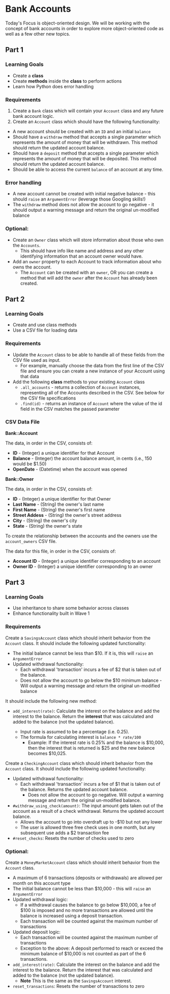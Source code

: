 # Bank Accounts

Today's Focus is object-oriented design. We will be working with the concept of bank accounts in order to explore more object-oriented code as well as a few other new topics.

## Part 1

### Learning Goals
- Create a **class** 
- Create **methods** inside the **class** to perform actions
- Learn how Python does error handling

### Requirements

1. Create a `Bank` class which will contain your `Account` class and any future bank account logic.
2. Create an `Account` class which should have the following functionality:
  - A new account should be created with an `ID` and an initial `balance`
  - Should have a `withdraw` method that accepts a single parameter which represents the amount of money that will be withdrawn. This method should return the updated account balance.
  - Should have a `deposit` method that accepts a single parameter which represents the amount of money that will be deposited. This method should return the updated account balance.
  - Should be able to access the current `balance` of an account at any time.

### Error handling

- A new account cannot be created with initial negative balance - this should `raise` an `ArgumentError` (leverage those Googling skills!)
- The `withdraw` method does not allow the account to go negative - it should output a warning message and return the original un-modified balance

### Optional:
- Create an `Owner` class which will store information about those who own the `Accounts`.
  - This should have info like name and address and any other identifying information that an account owner would have.
- Add an `owner` property to each Account to track information about who owns the account.
  - The `Account` can be created with an `owner`, OR you can create a method that will add the `owner` after the `Account` has already been created.


## Part 2

### Learning Goals
- Create and use class methods
- Use a CSV file for loading data

### Requirements
- Update the `Account` class to be able to handle all of these fields from the CSV file used as input.
  - For example, manually choose the data from the first line of the CSV file and ensure you can create a new instance of your Account using that data
- Add the following **class** methods to your existing `Account` class
  - `.all_accounts` - returns a collection of `Account` instances, representing all of the Accounts described in the CSV. See below for the CSV file specifications
  - `.find(id)` - returns an instance of `Account` where the value of the id field in the CSV matches the passed parameter


### CSV Data File

**Bank::Account**

The data, in order in the CSV, consists of:
- **ID** - (Integer) a unique identifier for that Account
- **Balance** - (Integer) the account balance amount, in cents (i.e., 150 would be $1.50)
- **OpenDate** - (Datetime) when the account was opened

**Bank::Owner**

The data, in order in the CSV, consists of:
  - **ID** - (Integer) a unique identifier for that Owner
  - **Last Name** - (String) the owner's last name
  - **First Name** - (String) the owner's first name
  - **Street Addess** - (String) the owner's street address
  - **City** - (String) the owner's city
  - **State** - (String) the owner's state

To create the relationship between the accounts and the owners use the `account_owners` CSV file.

The data for this file, in order in the CSV, consists of:
  - **Account ID** - (Integer) a unique identifier corresponding to an account
  - **Owner ID** - (Integer) a unique identifier corresponding to an owner

## Part 3
### Learning Goals
- Use inheritance to share some behavior across classes
- Enhance functionality built in Wave 1

### Requirements
Create a `SavingsAccount` class which should inherit behavior from the `Account` class. It should include the following updated functionality:

- The initial balance cannot be less than $10. If it is, this will `raise` an `ArgumentError`
- Updated withdrawal functionality:
  - Each withdrawal 'transaction' incurs a fee of $2 that is taken out of the balance.
  - Does not allow the account to go below the $10 minimum balance - Will output a warning message and return the original un-modified balance

It should include the following new method:
- `add_interest(rate)`: Calculate the interest on the balance and add the interest to the balance. Return the **interest** that was calculated and added to the balance (not the updated balance).

  - Input rate is assumed to be a percentage (i.e. 0.25).
  - The formula for calculating interest is `balance * rate/100`
    - Example: If the interest rate is 0.25% and the balance is $10,000, then the interest that is returned is $25 and the new balance becomes $10,025.

Create a `CheckingAccount` class which should inherit behavior from the `Account` class. It should include the following updated functionality:

- Updated withdrawal functionality:
  - Each withdrawal 'transaction' incurs a fee of $1 that is taken out of the balance. Returns the updated account balance.
    - Does not allow the account to go negative. Will output a warning message and return the original un-modified balance.
- `#withdraw_using_check(amount)`: The input amount gets taken out of the account as a result of a check withdrawal. Returns the updated account balance.
  - Allows the account to go into overdraft up to -$10 but not any lower
  - The user is allowed three free check uses in one month, but any subsequent use adds a $2 transaction fee
- `#reset_checks`: Resets the number of checks used to zero


### Optional:

Create a `MoneyMarketAccount` class which should inherit behavior from the `Account` class.

- A maximum of 6 transactions (deposits or withdrawals) are allowed per month on this account type
- The initial balance cannot be less than $10,000 - this will `raise` an `ArgumentError`
- Updated withdrawal logic:
  - If a withdrawal causes the balance to go below $10,000, a fee of $100 is imposed and no more transactions are allowed until the balance is increased using a deposit transaction.
  - Each transaction will be counted against the maximum number of transactions
- Updated deposit logic:
  - Each transaction will be counted against the maximum number of transactions
  - Exception to the above: A deposit performed to reach or exceed the minimum balance of $10,000 is not counted as part of the 6 transactions.
- `add_interest(rate)`: Calculate the interest on the balance and add the interest to the balance. Return the interest that was calculated and added to the balance (not the updated balance).
    - **Note** This is the same as the `SavingsAccount` interest.
- `reset_transactions`: Resets the number of transactions to zero
